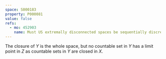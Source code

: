 ```yaml
---
space: S000183
property: P000081
value: false
refs:
  - mo: 452903
    name: Must US extremally disconnected spaces be sequentially discrete?
---
```


The closure of $Y$ is the whole space, but no countable set in $Y$ has
a limit point in $Z$ as countable sets in $Y$ are closed in $X$.
